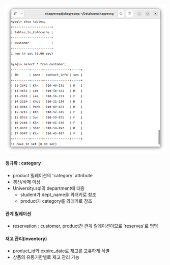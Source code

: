 <img src="./db.png">


#### 정규화 : category
* product 릴레이션의 'category' attribute
* 갱신/삭제 이상
* University.sql의 department에 대응
    * student가 dept_name을 외래키로 참조
    * product가 category를 외래키로 참조

#### 관계 릴레이션
* reservation : customer, product간 관계 릴레이션이므로 'reserves'로 명명

#### 재고 관리(inventory)
* product_id와 expire_date로 재고를 고유하게 식별
* 상품의 유통기한별로 재고 관리 가능